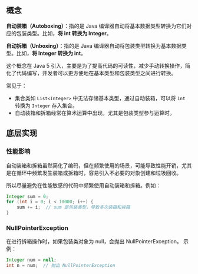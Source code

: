 ## 概念

**自动装箱（Autoboxing）**：指的是 Java 编译器自动将基本数据类型转换为它们对应的包装类型。比如，**将 int 转换为 Integer**。

**自动拆箱（Unboxing）**：指的是 Java 编译器自动将包装类型转换为基本数据类型。比如，**将 Integer 转换为 int**。

这个概念在 Java 5 引入，主要是为了提高代码的可读性，减少手动转换操作，简化了代码编写，开发者可以更方便地在基本类型和包装类型之间进行转换。

常见于：

+ 集合类如 `List<Integer>` 中无法存储基本类型，通过自动装箱，可以将 `int` 转换为 `Integer` 存入集合。
+ 自动装箱和拆箱经常在算术运算中出现，尤其是包装类型参与运算时。

## 底层实现

### 性能影响

自动装箱和拆箱虽然简化了编码，但在频繁使用的场景，可能导致性能开销，尤其是在循环中频繁发生装箱或拆箱时，容易引入不必要的对象创建和垃圾回收。

所以尽量避免在性能敏感的代码中频繁使用自动装箱和拆箱。例如：

```java
Integer sum = 0;
for (int i = 0; i < 10000; i++) {
    sum += i;  // sum 是包装类型，导致多次装箱和拆箱
}
```

### NullPointerException

在进行拆箱操作时，如果包装类对象为 null，会抛出 NullPointerException。
示例：

```java
Integer num = null;
int n = num;  // 抛出 NullPointerException
```